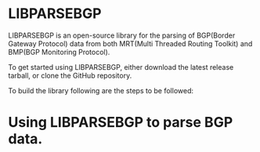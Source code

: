 # LIBPARSEBGP

LIBPARSEBGP is an open-source library for the parsing of BGP(Border Gateway Protocol) data from both MRT(Multi Threaded Routing Toolkit) and BMP(BGP Monitoring Protocol).

To get started using LIBPARSEBGP, either download the latest release tarball, or clone the GitHub repository.

To build the library following are the steps to be followed:


# Using LIBPARSEBGP to parse BGP data.





